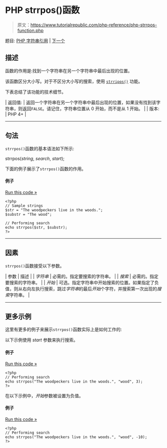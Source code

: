# PHP strrpos()函数

> 原文：<https://www.tutorialrepublic.com/php-reference/php-strrpos-function.php>

题目: [PHP 字符串引用](php-string-functions.php)  | [下一个](php-strspn-function.php)

## 描述

函数的作用是:找到一个字符串在另一个字符串中最后出现的位置。

该函数区分大小写。对于不区分大小写的搜索，使用 [`strripos()`](php-strripos-function.php) 功能。

下表总结了该功能的技术细节。

| 返回值: | 返回一个字符串在另一个字符串中最后出现的位置，如果没有找到该字符串，则返回`FALSE`。请记住，字符串位置从 0 开始，而不是从 1 开始。 |
| 版本: | PHP 4+ |

* * *

## 句法

`strrpos()`函数的基本语法如下所示:

strrpos(*string*, *search*, *start*);

下面的例子展示了`strrpos()`函数的作用。

#### 例子

[Run this code »](../codelab.php?topic=php&file=find-the-last-occurrence-of-a-substring-in-a-string "Run this code to view the output")

```
<?php
// Sample strings
$str = "The woodpeckers live in the woods.";
$substr = "The wood";

// Performing search
echo strrpos($str, $substr);
?>
```

* * *

## 因素

`strrpos()`函数接受以下参数。

| 参数 | 描述 |
| *字符串* | 必需的。指定要搜索的字符串。 |
| *搜索* | 必需的。指定要搜索的字符串。 |
| *开始* | 可选。指定字符串中开始搜索的位置。如果指定了负值，则从右向左执行搜索，跳过*字符串*的最后*开始*个字符，并搜索第一次出现的*搜索*字符串。 |

* * *

## 更多示例

这里有更多的例子来展示`strrpos()`函数实际上是如何工作的:

以下示例使用 *start* 参数来执行搜索。

#### 例子

[Run this code »](../codelab.php?topic=php&file=using-positive-start-value-in-strrpos "Run this code to view the output")

```
<?php
// Performing search
echo strrpos("The woodpeckers live in the woods.", "wood", 3); 
?>
```

在以下示例中，*开始*参数被设置为负值。

#### 例子

[Run this code »](../codelab.php?topic=php&file=using-negative-start-value-in-strrpos "Run this code to view the output")

```
<?php
// Performing search
echo strrpos("The woodpeckers live in the woods.", "wood", -10);
?>
```